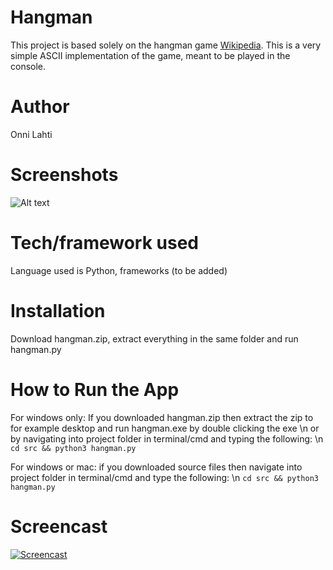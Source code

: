 # Hangman

This project is based solely on the hangman game [Wikipedia](https://en.wikipedia.org/wiki/Hangman_(game)). This is a very simple ASCII implementation of the game, meant to be played in the console.

# Author

Onni Lahti

# Screenshots

![Alt text](https://i.imgur.com/r8Wm7vu.png "Application game won screen.")

# Tech/framework used

Language used is Python, frameworks (to be added)

# Installation

Download hangman.zip, extract everything in the same folder and run hangman.py

# How to Run the App

For windows only:
        If you downloaded hangman.zip then extract the zip to for example desktop and run hangman.exe by double clicking the exe \n
        or by navigating into project folder in terminal/cmd and typing the following: \n
        ```
        cd src && python3 hangman.py   
        ```
        
For windows or mac:
        if you downloaded source files then navigate into project folder in terminal/cmd and type the following: \n
        ```
        cd src && python3 hangman.py   
        ```

# Screencast

[![Screencast](https://img.youtube.com/vi/2CTqg_e51BU/0.jpg)](https://www.youtube.com/watch?v=2CTqg_e51BU)
